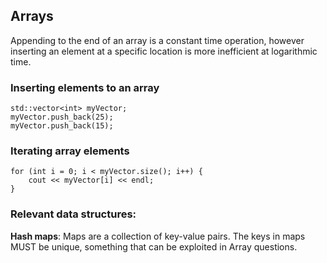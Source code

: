 ## Arrays

Appending to the end of an array is a constant time operation, however inserting an element at a specific location is more inefficient at logarithmic time.

### Inserting elements to an array
```
std::vector<int> myVector;
myVector.push_back(25);
myVector.push_back(15);
```

### Iterating array elements
```
for (int i = 0; i < myVector.size(); i++) {
    cout << myVector[i] << endl;
}
```

### Relevant data structures:

**Hash maps**: Maps are a collection of key-value pairs. The keys in maps MUST be unique, something that can be exploited in Array questions.
